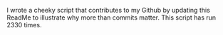 I wrote a cheeky script that contributes to my Github by updating this ReadMe to illustrate why more than commits matter. This script has run 2330 times.